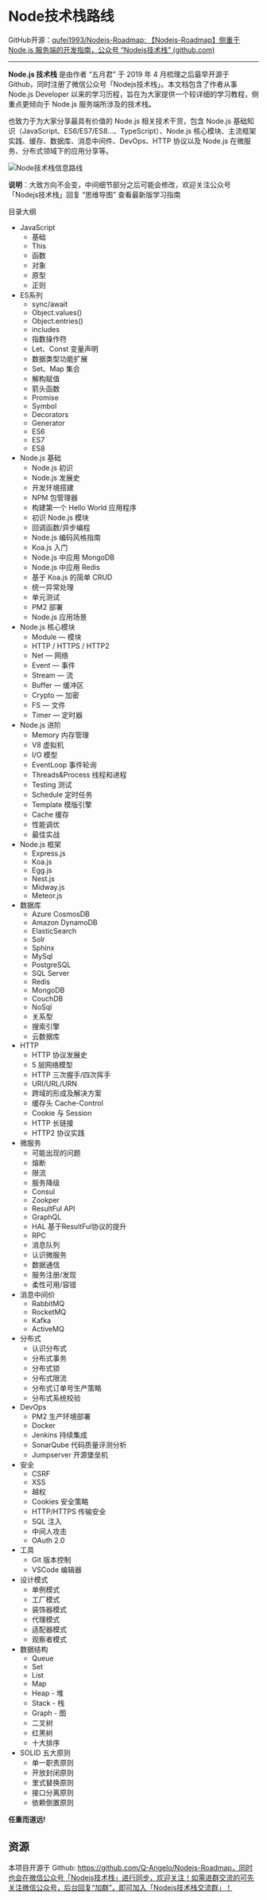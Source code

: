 # Node技术栈路线

GitHub开源：[qufei1993/Nodejs-Roadmap: 【Nodejs-Roadmap】侧重于 Node.js 服务端的开发指南，公众号 “Nodejs技术栈” (github.com)](https://github.com/qufei1993/Nodejs-Roadmap)

---

**Node.js 技术栈** 是由作者 “五月君” 于 2019 年 4 月梳理之后最早开源于 Github，同时注册了微信公众号「Nodejs技术栈」。本文档包含了作者从事 Node.js Developer 以来的学习历程，旨在为大家提供一个较详细的学习教程，侧重点更倾向于 Node.js 服务端所涉及的技术栈。

也致力于为大家分享最具有价值的 Node.js 相关技术干货，包含 Node.js 基础知识（JavaScript、ES6/ES7/ES8...、TypeScript）、Node.js 核心模块、主流框架实践、缓存、数据库、消息中间件、DevOps、HTTP 协议以及 Node.js 在微服务、分布式领域下的应用分享等。

![Node技术栈信息路线](.\img\Node技术栈信息路线.jpeg)

**说明**：大致方向不会变，中间细节部分之后可能会修改，欢迎关注公众号「Nodejs技术栈」回复 “思维导图” 查看最新版学习指南

目录大纲

- JavaScript
  - 基础
  - This
  - 函数
  - 对象
  - 原型
  - 正则
- ES系列
  - sync/await
  - Object.values()
  - Object.entries()
  - includes
  - 指数操作符
  - Let、Const 变量声明
  - 数据类型功能扩展
  - Set、Map 集合
  - 解构赋值
  - 箭头函数
  - Promise
  - Symbol
  - Decorators
  - Generator
  - ES6
  - ES7
  - ES8
- Node.js 基础
  - Node.js 初识
  - Node.js 发展史
  - 开发环境搭建
  - NPM 包管理器
  - 构建第一个 Hello World 应用程序
  - 初识 Node.js 模块
  - 回调函数/异步编程
  - Node.js 编码风格指南
  - Koa.js 入门
  - Node.js 中应用 MongoDB
  - Node.js 中应用 Redis
  - 基于 Koa.js 的简单 CRUD
  - 统一异常处理
  - 单元测试
  - PM2 部署
  - Node.js 应用场景
- Node.js 核心模块
  - Module — 模块
  - HTTP / HTTPS / HTTP2
  - Net — 网络
  - Event — 事件
  - Stream — 流
  - Buffer — 缓冲区
  - Crypto — 加密
  - FS — 文件
  - Timer — 定时器
- Node.js 进阶
  - Memory 内存管理
  - V8 虚拟机
  - I/O 模型
  - EventLoop 事件轮询
  - Threads&Process 线程和进程
  - Testing 测试
  - Schedule 定时任务
  - Template 模版引擎
  - Cache 缓存
  - 性能调优
  - 最佳实战
- Node.js 框架
  - Express.js
  - Koa.js
  - Egg.js
  - Nest.js
  - Midway.js
  - Meteor.js
- 数据库
  - Azure CosmosDB
  - Amazon DynamoDB
  - ElasticSearch
  - Solr
  - Sphinx
  - MySql
  - PostgreSQL
  - SQL Server
  - Redis
  - MongoDB
  - CouchDB
  - NoSql
  - 关系型
  - 搜索引擎
  - 云数据库
- HTTP
  - HTTP 协议发展史
  - 5 层网络模型
  - HTTP 三次握手/四次挥手
  - URI/URL/URN
  - 跨域的形成及解决方案
  - 缓存头 Cache-Control
  - Cookie 与 Session
  - HTTP 长链接
  - HTTP2 协议实践
- 微服务
  - 可能出现的问题
  - 熔断
  - 限流
  - 服务降级
  - Consul
  - Zookper
  - ResultFul API
  - GraphQL
  - HAL 基于ResultFul协议的提升
  - RPC
  - 消息队列
  - 认识微服务
  - 数据通信
  - 服务注册/发现
  - 柔性可用/容错
- 消息中间价
  - RabbitMQ
  - RocketMQ
  - Kafka
  - ActiveMQ
- 分布式
  - 认识分布式
  - 分布式事务
  - 分布式锁
  - 分布式限流
  - 分布式订单号生产策略
  - 分布式系统校验
- DevOps
  - PM2 生产环境部署
  - Docker
  - Jenkins 持续集成
  - SonarQube 代码质量评测分析
  - Jumpserver 开源堡垒机
- 安全
  - CSRF
  - XSS
  - 越权
  - Cookies 安全策略
  - HTTP/HTTPS 传输安全
  - SQL 注入
  - 中间人攻击
  - OAuth 2.0
- 工具
  - Git 版本控制
  - VSCode 编辑器
- 设计模式
  - 单例模式
  - 工厂模式
  - 装饰器模式
  - 代理模式
  - 适配器模式
  - 观察者模式
- 数据结构
  - Queue
  - Set
  - List
  - Map
  - Heap - 堆
  - Stack - 栈
  - Graph - 图
  - 二叉树
  - 红黑树
  - 十大排序
- SOLID 五大原则
  - 单一职责原则
  - 开放封闭原则
  - 里式替换原则
  - 接口分离原则
  - 依赖倒置原则

**任重而道远!**

## 资源

本项目开源于 Github: https://github.com/Q-Angelo/Nodejs-Roadmap，同时也会在微信公众号「Nodejs技术栈」进行同步，欢迎关注！如需进群交流的可先关注微信公众号，后台回复“加群”，即可加入「Nodejs技术栈交流群」！
